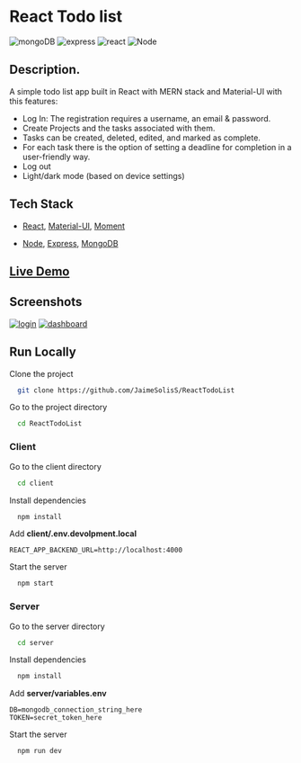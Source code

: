 
# React Todo list

![mongoDB](https://img.shields.io/badge/-mongoDB-success) ![express](https://img.shields.io/badge/-express-red) ![react](https://img.shields.io/badge/-React-blue) ![Node](https://img.shields.io/badge/-nodejs-green) 

## Description. 

A simple todo list app built in React with MERN stack and Material-UI with this features: 
* Log In: The registration requires a username, an email & password. 
* Create Projects and the tasks associated with them.
* Tasks can be created, deleted, edited, and marked as complete.
* For each task there is the option of setting a deadline for completion in a user-friendly way.
* Log out 
* Light/dark mode (based on device settings)

## Tech Stack

- [React](https://reactjs.org/), [Material-UI](https://material-ui.com/), [Moment](https://momentjs.com/)

- [Node](https://nodejs.org/en/), [Express](https://expressjs.com/), [MongoDB](https://www.mongodb.com/cloud/atlas)

## [Live Demo](https://labwebtodo.netlify.app/) 

  
## Screenshots

<a href="https://imgflip.com/i/58u5xb"><img src="https://i.imgflip.com/58u5xb.jpg" title="login"/></a>
<a href="https://imgflip.com/i/58u7ba"><img src="https://i.imgflip.com/58u7ba.jpg" title="dashboard"/></a>

  
## Run Locally

Clone the project

```bash
  git clone https://github.com/JaimeSolisS/ReactTodoList
```

Go to the project directory

```bash
  cd ReactTodoList
```

### Client

Go to the client directory

```bash
  cd client
```

Install dependencies

```bash
  npm install
```

Add **client/.env.devolpment.local** 

```env
REACT_APP_BACKEND_URL=http://localhost:4000
```

Start the server

```bash
  npm start
```
### Server

Go to the server directory

```bash
  cd server
```

Install dependencies

```bash
  npm install
```

Add **server/variables.env** 

```env
DB=mongodb_connection_string_here
TOKEN=secret_token_here
```

Start the server

```bash
  npm run dev
```

  
